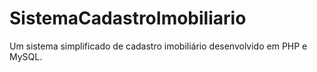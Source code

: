 # SistemaCadastroImobiliario
Um sistema simplificado de cadastro imobiliário desenvolvido em PHP e MySQL. 
